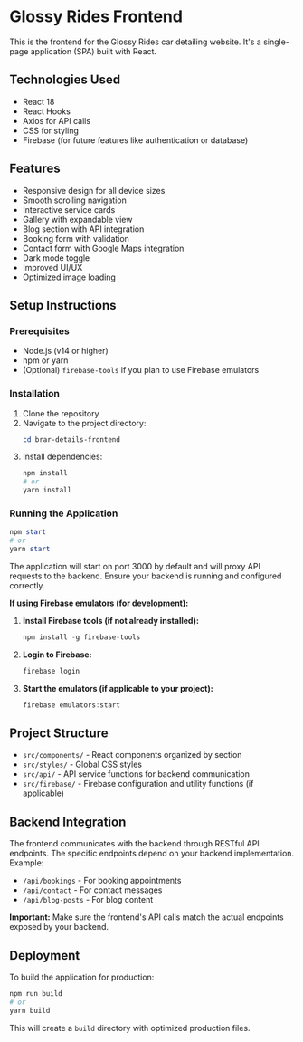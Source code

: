 # Glossy Rides Frontend

This is the frontend for the Glossy Rides car detailing website. It's a single-page application (SPA) built with React.

## Technologies Used

- React 18
- React Hooks
- Axios for API calls
- CSS for styling
- Firebase (for future features like authentication or database)

## Features

- Responsive design for all device sizes
- Smooth scrolling navigation
- Interactive service cards
- Gallery with expandable view
- Blog section with API integration
- Booking form with validation
- Contact form with Google Maps integration
- Dark mode toggle
- Improved UI/UX
- Optimized image loading

## Setup Instructions

### Prerequisites

- Node.js (v14 or higher)
- npm or yarn
- (Optional) `firebase-tools` if you plan to use Firebase emulators

### Installation

1. Clone the repository
2. Navigate to the project directory:
   ```powershell
   cd brar-details-frontend
   ```
3. Install dependencies:
   ```powershell
   npm install
   # or
   yarn install
   ```

### Running the Application

```powershell
npm start
# or
yarn start
```

The application will start on port 3000 by default and will proxy API requests to the backend. Ensure your backend is running and configured correctly.

**If using Firebase emulators (for development):**

1.  **Install Firebase tools (if not already installed):**
    ```powershell
    npm install -g firebase-tools
    ```
2.  **Login to Firebase:**
    ```powershell
    firebase login
    ```
3.  **Start the emulators (if applicable to your project):**
    ```powershell
    firebase emulators:start
    ```

## Project Structure

- `src/components/` - React components organized by section
- `src/styles/` - Global CSS styles
- `src/api/` - API service functions for backend communication
- `src/firebase/` - Firebase configuration and utility functions (if applicable)

## Backend Integration

The frontend communicates with the backend through RESTful API endpoints. The specific endpoints depend on your backend implementation. Example:

- `/api/bookings` - For booking appointments
- `/api/contact` - For contact messages
- `/api/blog-posts` - For blog content

**Important:** Make sure the frontend's API calls match the actual endpoints exposed by your backend.

## Deployment

To build the application for production:

```powershell
npm run build
# or
yarn build
```

This will create a `build` directory with optimized production files.
